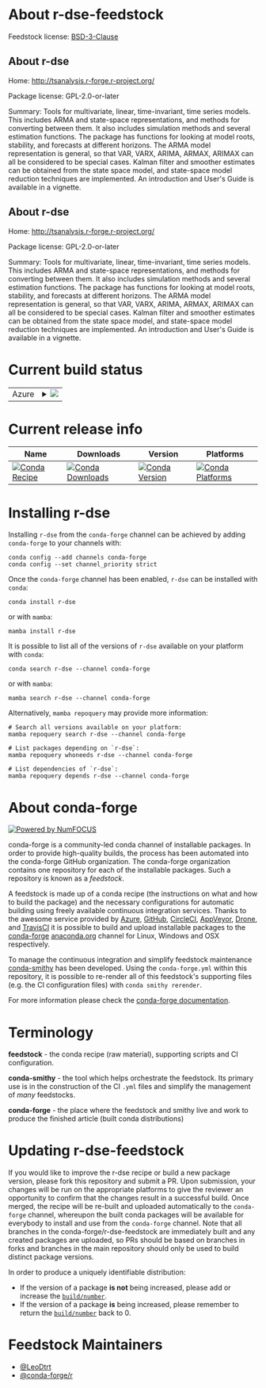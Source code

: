 About r-dse-feedstock
=====================

Feedstock license: [BSD-3-Clause](https://github.com/conda-forge/r-dse-feedstock/blob/main/LICENSE.txt)


About r-dse
-----------

Home: http://tsanalysis.r-forge.r-project.org/

Package license: GPL-2.0-or-later

Summary: Tools for multivariate, linear, time-invariant, time series models. This includes ARMA and state-space representations, and methods for converting between them. It also includes simulation methods and several estimation functions. The package has functions for looking at model roots, stability, and forecasts at different horizons. The ARMA model representation is general, so that VAR, VARX, ARIMA, ARMAX, ARIMAX can all be considered to be special cases. Kalman filter and smoother estimates can be obtained from the state space model, and state-space model reduction techniques are implemented. An introduction and User's Guide is available in a vignette.

About r-dse
-----------

Home: http://tsanalysis.r-forge.r-project.org/

Package license: GPL-2.0-or-later

Summary: Tools for multivariate, linear, time-invariant, time series models. This includes ARMA and state-space representations, and methods for converting between them. It also includes simulation methods and several estimation functions. The package has functions for looking at model roots, stability, and forecasts at different horizons. The ARMA model representation is general, so that VAR, VARX, ARIMA, ARMAX, ARIMAX can all be considered to be special cases. Kalman filter and smoother estimates can be obtained from the state space model, and state-space model reduction techniques are implemented. An introduction and User's Guide is available in a vignette.

Current build status
====================


<table>
    
  <tr>
    <td>Azure</td>
    <td>
      <details>
        <summary>
          <a href="https://dev.azure.com/conda-forge/feedstock-builds/_build/latest?definitionId=15911&branchName=main">
            <img src="https://dev.azure.com/conda-forge/feedstock-builds/_apis/build/status/r-dse-feedstock?branchName=main">
          </a>
        </summary>
        <table>
          <thead><tr><th>Variant</th><th>Status</th></tr></thead>
          <tbody><tr>
              <td>linux_64_r_base4.3</td>
              <td>
                <a href="https://dev.azure.com/conda-forge/feedstock-builds/_build/latest?definitionId=15911&branchName=main">
                  <img src="https://dev.azure.com/conda-forge/feedstock-builds/_apis/build/status/r-dse-feedstock?branchName=main&jobName=linux&configuration=linux%20linux_64_r_base4.3" alt="variant">
                </a>
              </td>
            </tr><tr>
              <td>linux_64_r_base4.4</td>
              <td>
                <a href="https://dev.azure.com/conda-forge/feedstock-builds/_build/latest?definitionId=15911&branchName=main">
                  <img src="https://dev.azure.com/conda-forge/feedstock-builds/_apis/build/status/r-dse-feedstock?branchName=main&jobName=linux&configuration=linux%20linux_64_r_base4.4" alt="variant">
                </a>
              </td>
            </tr><tr>
              <td>osx_64_r_base4.3</td>
              <td>
                <a href="https://dev.azure.com/conda-forge/feedstock-builds/_build/latest?definitionId=15911&branchName=main">
                  <img src="https://dev.azure.com/conda-forge/feedstock-builds/_apis/build/status/r-dse-feedstock?branchName=main&jobName=osx&configuration=osx%20osx_64_r_base4.3" alt="variant">
                </a>
              </td>
            </tr><tr>
              <td>osx_64_r_base4.4</td>
              <td>
                <a href="https://dev.azure.com/conda-forge/feedstock-builds/_build/latest?definitionId=15911&branchName=main">
                  <img src="https://dev.azure.com/conda-forge/feedstock-builds/_apis/build/status/r-dse-feedstock?branchName=main&jobName=osx&configuration=osx%20osx_64_r_base4.4" alt="variant">
                </a>
              </td>
            </tr><tr>
              <td>win_64_r_base4.3</td>
              <td>
                <a href="https://dev.azure.com/conda-forge/feedstock-builds/_build/latest?definitionId=15911&branchName=main">
                  <img src="https://dev.azure.com/conda-forge/feedstock-builds/_apis/build/status/r-dse-feedstock?branchName=main&jobName=win&configuration=win%20win_64_r_base4.3" alt="variant">
                </a>
              </td>
            </tr><tr>
              <td>win_64_r_base4.4</td>
              <td>
                <a href="https://dev.azure.com/conda-forge/feedstock-builds/_build/latest?definitionId=15911&branchName=main">
                  <img src="https://dev.azure.com/conda-forge/feedstock-builds/_apis/build/status/r-dse-feedstock?branchName=main&jobName=win&configuration=win%20win_64_r_base4.4" alt="variant">
                </a>
              </td>
            </tr>
          </tbody>
        </table>
      </details>
    </td>
  </tr>
</table>

Current release info
====================

| Name | Downloads | Version | Platforms |
| --- | --- | --- | --- |
| [![Conda Recipe](https://img.shields.io/badge/recipe-r--dse-green.svg)](https://anaconda.org/conda-forge/r-dse) | [![Conda Downloads](https://img.shields.io/conda/dn/conda-forge/r-dse.svg)](https://anaconda.org/conda-forge/r-dse) | [![Conda Version](https://img.shields.io/conda/vn/conda-forge/r-dse.svg)](https://anaconda.org/conda-forge/r-dse) | [![Conda Platforms](https://img.shields.io/conda/pn/conda-forge/r-dse.svg)](https://anaconda.org/conda-forge/r-dse) |

Installing r-dse
================

Installing `r-dse` from the `conda-forge` channel can be achieved by adding `conda-forge` to your channels with:

```
conda config --add channels conda-forge
conda config --set channel_priority strict
```

Once the `conda-forge` channel has been enabled, `r-dse` can be installed with `conda`:

```
conda install r-dse
```

or with `mamba`:

```
mamba install r-dse
```

It is possible to list all of the versions of `r-dse` available on your platform with `conda`:

```
conda search r-dse --channel conda-forge
```

or with `mamba`:

```
mamba search r-dse --channel conda-forge
```

Alternatively, `mamba repoquery` may provide more information:

```
# Search all versions available on your platform:
mamba repoquery search r-dse --channel conda-forge

# List packages depending on `r-dse`:
mamba repoquery whoneeds r-dse --channel conda-forge

# List dependencies of `r-dse`:
mamba repoquery depends r-dse --channel conda-forge
```


About conda-forge
=================

[![Powered by
NumFOCUS](https://img.shields.io/badge/powered%20by-NumFOCUS-orange.svg?style=flat&colorA=E1523D&colorB=007D8A)](https://numfocus.org)

conda-forge is a community-led conda channel of installable packages.
In order to provide high-quality builds, the process has been automated into the
conda-forge GitHub organization. The conda-forge organization contains one repository
for each of the installable packages. Such a repository is known as a *feedstock*.

A feedstock is made up of a conda recipe (the instructions on what and how to build
the package) and the necessary configurations for automatic building using freely
available continuous integration services. Thanks to the awesome service provided by
[Azure](https://azure.microsoft.com/en-us/services/devops/), [GitHub](https://github.com/),
[CircleCI](https://circleci.com/), [AppVeyor](https://www.appveyor.com/),
[Drone](https://cloud.drone.io/welcome), and [TravisCI](https://travis-ci.com/)
it is possible to build and upload installable packages to the
[conda-forge](https://anaconda.org/conda-forge) [anaconda.org](https://anaconda.org/)
channel for Linux, Windows and OSX respectively.

To manage the continuous integration and simplify feedstock maintenance
[conda-smithy](https://github.com/conda-forge/conda-smithy) has been developed.
Using the ``conda-forge.yml`` within this repository, it is possible to re-render all of
this feedstock's supporting files (e.g. the CI configuration files) with ``conda smithy rerender``.

For more information please check the [conda-forge documentation](https://conda-forge.org/docs/).

Terminology
===========

**feedstock** - the conda recipe (raw material), supporting scripts and CI configuration.

**conda-smithy** - the tool which helps orchestrate the feedstock.
                   Its primary use is in the construction of the CI ``.yml`` files
                   and simplify the management of *many* feedstocks.

**conda-forge** - the place where the feedstock and smithy live and work to
                  produce the finished article (built conda distributions)


Updating r-dse-feedstock
========================

If you would like to improve the r-dse recipe or build a new
package version, please fork this repository and submit a PR. Upon submission,
your changes will be run on the appropriate platforms to give the reviewer an
opportunity to confirm that the changes result in a successful build. Once
merged, the recipe will be re-built and uploaded automatically to the
`conda-forge` channel, whereupon the built conda packages will be available for
everybody to install and use from the `conda-forge` channel.
Note that all branches in the conda-forge/r-dse-feedstock are
immediately built and any created packages are uploaded, so PRs should be based
on branches in forks and branches in the main repository should only be used to
build distinct package versions.

In order to produce a uniquely identifiable distribution:
 * If the version of a package **is not** being increased, please add or increase
   the [``build/number``](https://docs.conda.io/projects/conda-build/en/latest/resources/define-metadata.html#build-number-and-string).
 * If the version of a package **is** being increased, please remember to return
   the [``build/number``](https://docs.conda.io/projects/conda-build/en/latest/resources/define-metadata.html#build-number-and-string)
   back to 0.

Feedstock Maintainers
=====================

* [@LeoDtrt](https://github.com/LeoDtrt/)
* [@conda-forge/r](https://github.com/conda-forge/r/)

